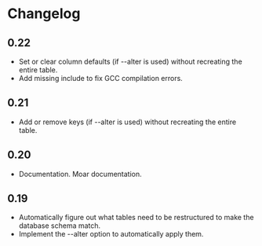 Changelog
=========

0.22
----
* Set or clear column defaults (if --alter is used) without recreating the entire table.
* Add missing include to fix GCC compilation errors.

0.21
----
* Add or remove keys (if --alter is used) without recreating the entire table.

0.20
----
* Documentation.  Moar documentation.

0.19
----
* Automatically figure out what tables need to be restructured to make the database schema match.
* Implement the --alter option to automatically apply them.
